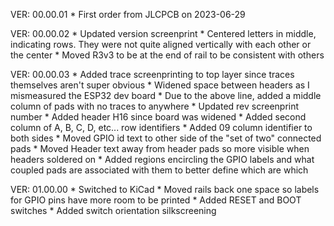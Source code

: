 VER: 00.00.01
    * First order from JLCPCB on 2023-06-29 

VER: 00.00.02
    * Updated version screenprint
    * Centered letters in middle, indicating rows. They were not quite aligned vertically with each other or the center
    * Moved R3v3 to be at the end of rail to be consistent with others

VER: 00.00.03
    * Added trace screenprinting to top layer since traces themselves aren't super obvious
    * Widened space between headers as I mismeasured the ESP32 dev board
    * Due to the above line, added a middle column of pads with no traces to anywhere
    * Updated rev screenprint number
    * Added header H16 since board was widened
    * Added second column of A, B, C, D, etc... row identifiers
    * Added 09 column identifier to both sides
    * Moved GPIO id text to other side of the "set of two" connected pads
    * Moved Header text away from header pads so more visible when headers soldered on
    * Added regions encircling the GPIO labels and what coupled pads are associated with them to better define which are which

VER: 01.00.00
    * Switched to KiCad
    * Moved rails back one space so labels for GPIO pins have more room to be printed
    * Added RESET and BOOT switches
    * Added switch orientation silkscreening